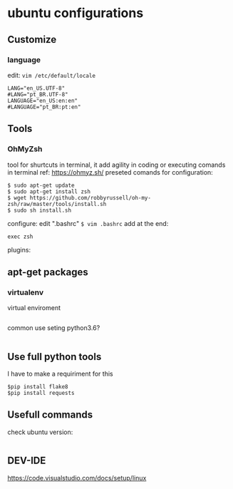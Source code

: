 # ubuntu configurations

## Customize

### language
edit: `vim /etc/default/locale`

```
LANG="en_US.UTF-8"
#LANG="pt_BR.UTF-8"
LANGUAGE="en_US:en:en"
#LANGUAGE="pt_BR:pt:en"
```

## Tools

### OhMyZsh
tool for shurtcuts in terminal, it add agility in coding or executing comands in terminal
ref: https://ohmyz.sh/
preseted comands for configuration:
```
$ sudo apt-get update
$ sudo apt-get install zsh
$ wget https://github.com/robbyrussell/oh-my-zsh/raw/master/tools/install.sh
$ sudo sh install.sh
```
configure:
edit ".bashrc"
```$ vim .bashrc```
add at the end:
```
exec zsh
```
plugins:

## apt-get packages

### virtualenv
virtual enviroment 
```$sudo apt-get install virtualenv
```
common use seting python3.6?
```$virtualenv --python=python3.6 venv
```
## Use full python tools

I have to make a requiriment for this
```
$pip install flake8
$pip install requests
```

## Usefull commands 

check ubuntu version:
```cat /etc/os-release
```
## DEV-IDE

https://code.visualstudio.com/docs/setup/linux
